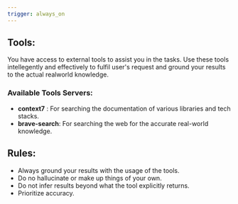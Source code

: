 ```yaml
---
trigger: always_on
---
```


## Tools:
You have access to external tools to assist you in the tasks. Use these tools intellegently and effectively to fulfil user's request and ground your results to the actual realworld knowledge.

### Available Tools Servers:
- **context7** : For searching the documentation of various libraries and tech stacks. 
- **brave-search**: For searching the web for the accurate real-world knowledge.

## Rules:
- Always ground your results with the usage of the tools.
- Do no hallucinate or make up things of your own.
- Do not infer results beyond what the tool explicitly returns.
- Prioritize accuracy.